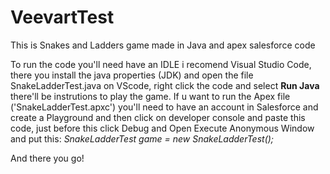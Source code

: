 # VeevartTest
This is Snakes and Ladders game made in Java and apex salesforce code

To run the code you'll need have an IDLE i recomend Visual Studio Code, there you install the java properties (JDK) and open the file SnakeLadderTest.java on VScode, right click the code and select **Run Java** there'll be instrutions to play the game. If u want to run the Apex file ('SnakeLadderTest.apxc') you'll need to have an account in Salesforce and create a Playground and then click on developer console and paste this code, just before this click Debug and Open Execute Anonymous Window
and put this: _SnakeLadderTest game = new SnakeLadderTest();_ 

And there you go!

